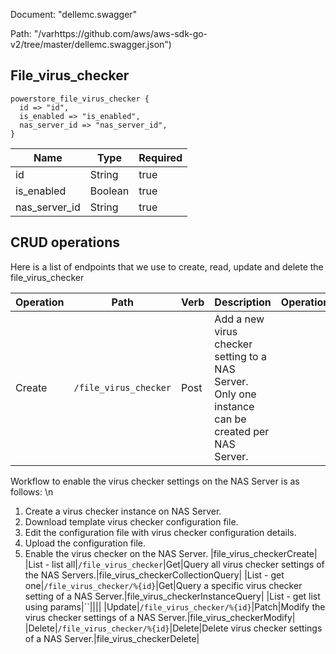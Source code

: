 Document: "dellemc.swagger"


Path: "/varhttps://github.com/aws/aws-sdk-go-v2/tree/master/dellemc.swagger.json")

## File_virus_checker



```puppet
powerstore_file_virus_checker {
  id => "id",
  is_enabled => "is_enabled",
  nas_server_id => "nas_server_id",
}
```

| Name        | Type           | Required       |
| ------------- | ------------- | ------------- |
|id | String | true |
|is_enabled | Boolean | true |
|nas_server_id | String | true |



## CRUD operations

Here is a list of endpoints that we use to create, read, update and delete the file_virus_checker

| Operation | Path | Verb | Description | OperationID |
| ------------- | ------------- | ------------- | ------------- | ------------- |
|Create|`/file_virus_checker`|Post|Add a new virus checker setting to a NAS Server. Only one instance can be created per NAS Server.
Workflow to enable the virus checker settings on the NAS Server is as follows: \n
1. Create a virus checker instance on NAS Server.
2. Download template virus checker configuration file.
3. Edit the configuration file with virus checker configuration details.
4. Upload the configuration file.
5. Enable the virus checker on the NAS Server.
|file_virus_checkerCreate|
|List - list all|`/file_virus_checker`|Get|Query all virus checker settings of the NAS Servers.|file_virus_checkerCollectionQuery|
|List - get one|`/file_virus_checker/%{id}`|Get|Query a specific virus checker setting of a NAS Server.|file_virus_checkerInstanceQuery|
|List - get list using params|``||||
|Update|`/file_virus_checker/%{id}`|Patch|Modify the virus checker settings of a NAS Server.|file_virus_checkerModify|
|Delete|`/file_virus_checker/%{id}`|Delete|Delete virus checker settings of a NAS Server.|file_virus_checkerDelete|
